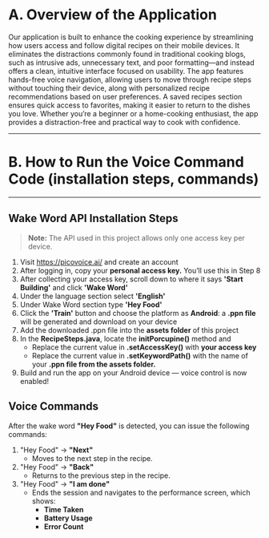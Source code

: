 # A. Overview of the Application
Our application is built to enhance the cooking experience by streamlining how users access and follow digital recipes on their mobile devices. It eliminates the distractions commonly found in traditional cooking blogs, such as intrusive ads, unnecessary text, and poor formatting—and instead offers a clean, intuitive interface focused on usability. The app features hands-free voice navigation, allowing users to move through recipe steps without touching their device, along with personalized recipe recommendations based on user preferences. A saved recipes section ensures quick access to favorites, making it easier to return to the dishes you love. Whether you’re a beginner or a home-cooking enthusiast, the app provides a distraction-free and practical way to cook with confidence.

---------------------------------------------------------------

# B. How to Run the Voice Command Code (installation steps, commands)

---------------------------------------------------------------
## Wake Word API Installation Steps
> **Note:** The API used in this project allows only one access key per device.
1. Visit https://picovoice.ai/ and create an account
2. After logging in, copy your **personal access key.** You’ll use this in Step 8
3. After collecting your access key, scroll down to where it says **'Start Building'** and click **'Wake Word'**
4. Under the language section select **'English'**
5. Under Wake Word section type **'Hey Food'**
6. Click the **'Train'** button and choose the platform as **Android**: a **.ppn file** will be generated and download on your device
7. Add the downloaded .ppn file into the **assets folder** of this project
8. In the **RecipeSteps.java**, locate the **initPorcupine()** method and 
    - Replace the current value in **.setAccessKey()** with **your access key**
    - Replace the current value in **.setKeywordPath()** with the name of your **.ppn file from the assets folder.**
9. Build and run the app on your Android device — voice control is now enabled!

## Voice Commands
After the wake word **"Hey Food"** is detected, you can issue the following commands:
1. "Hey Food" → **"Next"**
    - Moves to the next step in the recipe.
3. "Hey Food" → **"Back"**
    - Returns to the previous step in the recipe.
4. "Hey Food" → **"I am done"**
    - Ends the session and navigates to the performance screen, which shows:
      - **Time Taken**
      - **Battery Usage**
      - **Error Count**

